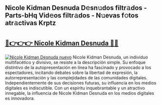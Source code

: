 ## Nicole Kidman Desnuda D𝚎sn𝚞dos filtr𝚊dos - Parts-bHq Vid𝚎os filtr𝚊dos - N𝚞evas f𝚘tos atr𝚊ctivas Krptz

# <h2><a href="http://mb4r1lq.tromn.icu/?c=Nicole+Kidman+Desnuda">🔗👉👉👉 Nicole Kidman Desnuda 🔗🔗</a></h2>

[![Nicole Kidman Desnuda nuevo](https://i.imgur.com/pEAQMta.gif)](http://mb4r1lq.tromn.icu/?c=Nicole+Kidman+Desnuda)
Nicole Kidman Desnuda, un individuo multifacético y divisivo, se resiste a la descripción simple. Su enfoque distintivo de la autopresentación en línea ha fascinado y provocado a los espectadores, incitando debates sobre la libertad de expresión, la autorrepresentación y las complejidades de las comunidades digitales. Independientemente de sus decisiones futuras, su influencia en los medios digitales es indiscutible. Con un espíritu inquebrantable y un atractivo innegable, la influencia de Nicole Kidman Desnuda en los medios digitales es innovadora.
